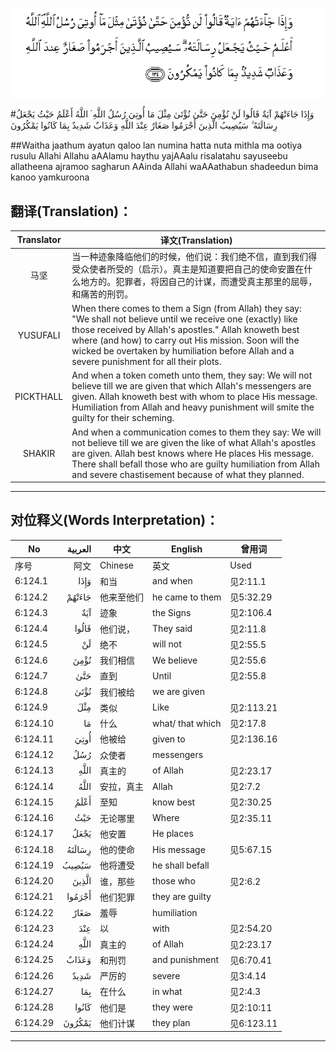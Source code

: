 ![006:124](images/006_124.gif)

#وَإِذَا جَاءَتْهُمْ آيَةٌ قَالُوا لَنْ نُؤْمِنَ حَتَّىٰ نُؤْتَىٰ مِثْلَ مَا أُوتِيَ رُسُلُ اللَّهِ ۘ اللَّهُ أَعْلَمُ حَيْثُ يَجْعَلُ رِسَالَتَهُ ۗ سَيُصِيبُ الَّذِينَ أَجْرَمُوا صَغَارٌ عِنْدَ اللَّهِ وَعَذَابٌ شَدِيدٌ بِمَا كَانُوا يَمْكُرُونَ

##Waitha jaathum ayatun qaloo lan numina hatta nuta mithla ma ootiya rusulu Allahi Allahu aAAlamu haythu yajAAalu risalatahu sayuseebu allatheena ajramoo sagharun AAinda Allahi waAAathabun shadeedun bima kanoo yamkuroona 

## 翻译(Translation)：

| Translator | 译文(Translation)                                            |
| :--------: | ------------------------------------------------------------ |
|    马坚    | 当一种迹象降临他们的时候，他们说：我们绝不信，直到我们得受众使者所受的（启示）。真主是知道要把自己的使命安置在什么地方的。犯罪者，将因自己的计谋，而遭受真主那里的屈辱，和痛苦的刑罚。 |
|  YUSUFALI  | When there comes to them a Sign (from Allah) they say: "We shall not believe until we receive one (exactly) like those received by Allah's apostles." Allah knoweth best where (and how) to carry out His mission. Soon will the wicked be overtaken by humiliation before Allah and a severe punishment for all their plots. |
| PICKTHALL  | And when a token cometh unto them, they say: We will not believe till we are given that which Allah's messengers are given. Allah knoweth best with whom to place His message. Humiliation from Allah and heavy punishment will smite the guilty for their scheming. |
|   SHAKIR   | And when a communication comes to them they say: We will not believe till we are given the like of what Allah's apostles are given. Allah best knows where He places His message. There shall befall those who are guilty humiliation from Allah and severe chastisement because of what they planned. |

---

## 对位释义(Words Interpretation)：

| No   | العربية | 中文    | English | 曾用词 |
| ---- | ------: | ------- | ------- | ------ |
| 序号 |    阿文 | Chinese | 英文    | Used   |
| 6:124.1  | وَإِذَا   | 和当       | and when         | 见2:11.1   |
| 6:124.2  | جَاءَتْهُمْ | 他来至他们 | he came to them  | 见5:32.29  |
| 6:124.3  | آيَةٌ    | 迹象       | the Signs        | 见2:106.4  |
| 6:124.4  | قَالُوا  | 他们说，   | They said        | 见2:11.8   |
| 6:124.5  | لَنْ     | 绝不       | will not         | 见2:55.5   |
| 6:124.6  | نُؤْمِنَ   | 我们相信   | We believe       | 见2:55.6   |
| 6:124.7  | حَتَّىٰ    | 直到       | Until            | 见2:55.8   |
| 6:124.8  | نُؤْتَىٰ   | 我们被给   | we are given     |            |
| 6:124.9  | مِثْلَ    | 类似       | Like             | 见2:113.21 |
| 6:124.10 | مَا     | 什么       | what/ that which | 见2:17.8   |
| 6:124.11 | أُوتِيَ   | 他被给     | given to         | 见2:136.16 |
| 6:124.12 | رُسُلُ    | 众使者     | messengers       |            |
| 6:124.13 | اللَّهِ   | 真主的     | of Allah         | 见2:23.17  |
| 6:124.14 | اللَّهُ   | 安拉，真主 | Allah            | 见2:7.2    |
| 6:124.15 | أَعْلَمُ   | 至知       | know best        | 见2:30.25  |
| 6:124.16 | حَيْثُ    | 无论哪里   | Where            | 见2:35.11  |
| 6:124.17 | يَجْعَلُ   | 他安置     | He places        |            |
| 6:124.18 | رِسَالَتَهُ | 他的使命   | His message      | 见5:67.15  |
| 6:124.19 | سَيُصِيبُ  | 他将遭受   | he shall befall  |            |
| 6:124.20 | الَّذِينَ  | 谁，那些   | those who        | 见2:6.2    |
| 6:124.21 | أَجْرَمُوا | 他们犯罪   | they are guilty  |            |
| 6:124.22 | صَغَارٌ   | 羞辱       | humiliation      |            |
| 6:124.23 | عِنْدَ    | 以         | with             | 见2:54.20  |
| 6:124.24 | اللَّهِ   | 真主的     | of Allah         | 见2:23.17  |
| 6:124.25 | وَعَذَابٌ  | 和刑罚     | and punishment   | 见6:70.41  |
| 6:124.26 | شَدِيدٌ   | 严厉的     | severe           | 见3:4.14   |
| 6:124.27 | بِمَا    | 在什么     | in what          | 见2:4.3    |
| 6:124.28 | كَانُوا  | 他们是     | they were        | 见2:10:11  |
| 6:124.29 | يَمْكُرُونَ | 他们计谋   | they plan        | 见6:123.11 |

---
